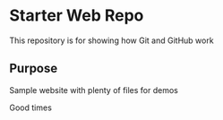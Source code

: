 # Starter Web Repo

This repository is for showing how Git and GitHub work

## Purpose

Sample website with plenty of files for demos

Good times